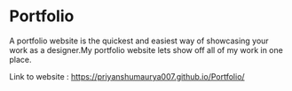 # Portfolio

A portfolio website is the quickest and easiest way of showcasing your work as a designer.My portfolio website lets  show off all of my work in one place.

Link to website : https://priyanshumaurya007.github.io/Portfolio/
